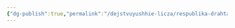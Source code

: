 ```yaml
---
{"dg-publish":true,"permalink":"/dejstvuyushhie-licza/respublika-drahtat/edvard-tich-ili-belaya-boroda/","dgPassFrontmatter":true}
---
```


